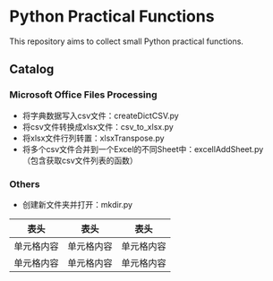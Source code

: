 # Python Practical Functions
This repository aims to collect small Python practical functions.

## Catalog
### Microsoft Office Files Processing
* 将字典数据写入csv文件：createDictCSV.py
* 将csv文件转换成xlsx文件：csv_to_xlsx.py
* 将xlsx文件行列转置：xlsxTranspose.py
* 将多个csv文件合并到一个Excel的不同Sheet中：excellAddSheet.py
<br>（包含获取csv文件列表的函数）
### Others
* 创建新文件夹并打开：mkdir.py

表头 | 表头 | 表头
 ---- | ----- | ------  
 单元格内容  | 单元格内容 | 单元格内容 
 单元格内容  | 单元格内容 | 单元格内容
